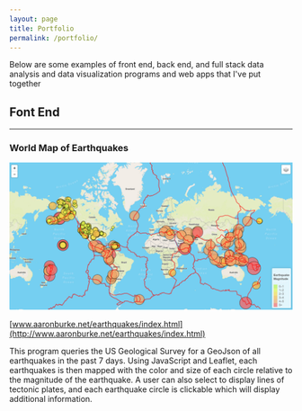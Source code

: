 ```yaml
---
layout: page
title: Portfolio
permalink: /portfolio/
---
```


Below are some examples of front end, back end, and full stack data analysis and data visualization programs and web apps that I've put together

## Font End
---

### World Map of Earthquakes

<!-- <div class="resp-container">
    <iframe class="resp-iframe" src="http://www.aaronburke.net/earthquakes/index.html" allowfullscreen></iframe>
</div> -->

![world map of the last 7 days of earthquakes](images/earthquakes.jpg)

[www.aaronburke.net/earthquakes/index.html](http://www.aaronburke.net/earthquakes/index.html)

This program queries the US Geological Survey for a GeoJson of all earthquakes in the past 7 days. Using JavaScript and Leaflet, each earthquakes is then mapped with the color and size of each circle relative to the magnitude of the earthquake. A user can also select to display lines of tectonic plates, and each earthquake circle is clickable which will display additional information.
